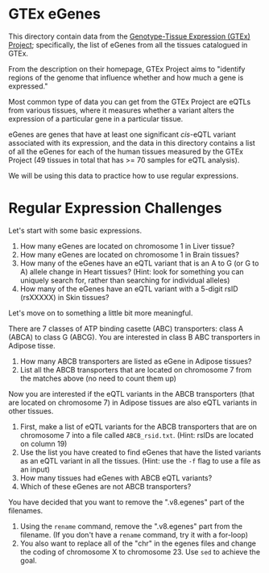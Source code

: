 # GTEx eGenes

This directory contain data from the [Genotype-Tissue Expression (GTEx)
Project](https://www.gtexportal.org/home/); specifically, the list of eGenes
from all the tissues catalogued in GTEx.

From the description on their homepage, GTEx Project aims to "identify regions
of the genome that influence whether and how much a gene is expressed."

Most common type of data you can get from the GTEx Project are eQTLs from
various tissues, where it measures whether a variant alters the expression of
a particular gene in a particular tissue.

eGenes are genes that have at least one significant *cis*-eQTL variant
associated with its expression, and the data in this directory contains a list
of all the eGenes for each of the human tissues measured by the GTEx Project
(49 tissues in total that has >= 70 samples for eQTL analysis).

We will be using this data to practice how to use regular expressions.

# Regular Expression Challenges

Let's start with some basic expressions.

1. How many eGenes are located on chromosome 1 in Liver tissue?
1. How many eGenes are located on chromosome 1 in Brain tissues?
1. How many of the eGenes have an eQTL variant that is an A to G (or G to A) allele change in Heart tissues? (Hint: look for something you can uniquely search for, rather than searching for individual alleles)
1. How many of the eGenes have an eQTL variant with a 5-digit rsID (rsXXXXX) in Skin tissues?

Let's move on to something a little bit more meaningful.

There are 7 classes of ATP binding casette (ABC) transporters: class A (ABCA)
to class G (ABCG). You are interested in class B ABC transporters in Adipose
tisse.

1. How many ABCB transporters are listed as eGene in Adipose tissues?
1. List all the ABCB transporters that are located on chromosome 7 from the matches above (no need to count them up)

Now you are interested if the eQTL variants in the ABCB transporters (that are
located on chromosome 7) in Adipose tissues are also eQTL variants in other
tissues.

1. First, make a list of eQTL variants for the ABCB transporters that are on chromosome 7 into a file called `ABCB_rsid.txt`. (Hint: rsIDs are located on column 19)
1. Use the list you have created to find eGenes that have the listed variants as an eQTL variant in all the tissues. (Hint: use the `-f` flag to use a file as an input)
1. How many tissues had eGenes with ABCB eQTL variants?
1. Which of these eGenes are not ABCB transporters?

You have decided that you want to remove the ".v8.egenes" part of the filenames.

1. Using the `rename` command, remove the ".v8.egenes" part from the filename. (If you don't have a `rename` command, try it with a for-loop)
1. You also want to replace all of the "chr" in the egenes files and change the coding of chromosome X to chromosome 23. Use `sed` to achieve the goal.


